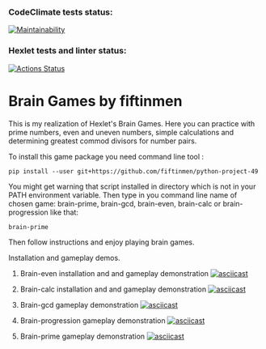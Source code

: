 ### CodeClimate tests status:
[![Maintainability](https://api.codeclimate.com/v1/badges/f0eefad318a7f1a9514d/maintainability)](https://codeclimate.com/github/fiftinmen/python-project-49/maintainability)
### Hexlet tests and linter status:
[![Actions Status](https://github.com/fiftinmen/python-project-49/actions/workflows/hexlet-check.yml/badge.svg)](https://github.com/fiftinmen/python-project-49/actions)

# Brain Games by fiftinmen

This is my realization of Hexlet's Brain Games. Here you can practice with prime numbers, even and uneven numbers, simple calculations and determining greatest commod divisors for number pairs.

To install this game package you need command line tool <pip>:
```
pip install --user git+https://github.com/fiftinmen/python-project-49
```
You might get warning that script installed in directory which is not in your PATH environment variable. 
Then type in you command line name of chosen game: brain-prime, brain-gcd, brain-even, brain-calc or brain-progression like that:
```
brain-prime
```
Then follow instructions and enjoy playing brain games.

Installation and gameplay demos.
1. Brain-even installation and and gameplay demonstration
[![asciicast](https://asciinema.org/a/HTe6v1FgYYpdWXEsT3SsM0NZQ.svg)](https://asciinema.org/a/HTe6v1FgYYpdWXEsT3SsM0NZQ)

3. Brain-calc installation and and gameplay demonstration
[![asciicast](https://asciinema.org/a/647245.svg)](https://asciinema.org/a/647245)

4. Brain-gcd gameplay demonstration
[![asciicast](https://asciinema.org/a/647390.svg)](https://asciinema.org/a/647390)

5. Brain-progression gameplay demonstration
[![asciicast](https://asciinema.org/a/647402.svg)](https://asciinema.org/a/647402)

6. Brain-prime gameplay demonstration
[![asciicast](https://asciinema.org/a/647450.svg)](https://asciinema.org/a/647450)
